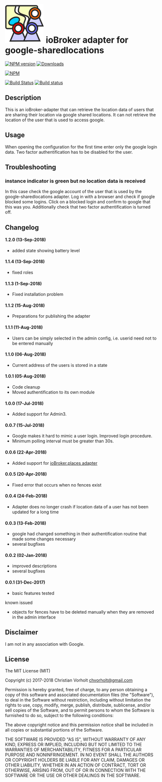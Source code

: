 ![Logo](admin/google-sharedlocations.png)
ioBroker adapter for google-sharedlocations
=================
[![NPM version](http://img.shields.io/npm/v/iobroker.google-sharedlocations.svg)](https://www.npmjs.com/package/iobroker.google-sharedlocations)
[![Downloads](https://img.shields.io/npm/dm/iobroker.google-sharedlocations.svg)](https://www.npmjs.com/package/iobroker.google-sharedlocations)

[![NPM](https://nodei.co/npm/iobroker.google-sharedlocations.png?downloads=true)](https://nodei.co/npm/iobroker.google-sharedlocations/)

[![Build Status](https://travis-ci.org/t4qjXH8N/ioBroker.google-sharedlocations.svg?branch=master)](https://travis-ci.org/t4qjXH8N/ioBroker.google-sharedlocations)
[![Build status](https://ci.appveyor.com/api/projects/status/d5rora9wgp7otg23/branch/master?svg=true)](https://ci.appveyor.com/project/t4qjXH8N/iobroker-google-sharedlocations/branch/master)

## Description
This is an ioBroker-adapter that can retrieve the location data of users that are sharing their location via google shared locations. It can not retrieve the location of the user that is used to access google.

## Usage
When opening the configuration for the first time enter only the google login data. Two factor authentification has to be disabled for the user.

## Troubleshooting
### instance indicator is green but no location data is received
In this case check the google account of the user that is used by the google-sharedlocations adapter. Log in with a browser and check if google blocked some logins. Click on a blocked login and confirm to google that this was you. Additionally check that two factor authentification is turned off.

## Changelog
#### 1.2.0 (13-Sep-2018)
- added state showing battery level

#### 1.1.4 (13-Sep-2018)
- fixed roles

#### 1.1.3 (1-Sep-2018)
- Fixed installation problem

#### 1.1.2 (15-Aug-2018)
- Preparations for publishing the adapter

#### 1.1.1 (11-Aug-2018)
- Users can be simply selected in the admin config, i.e. userid need not to be entered manually

#### 1.1.0 (06-Aug-2018)
- Current address of the users is stored in a state 

#### 1.0.1 (05-Aug-2018)
- Code cleanup
- Moved authentification to its own module

#### 1.0.0 (17-Jul-2018)
- Added support for Admin3.

#### 0.0.7 (15-Jul-2018)
- Google makes it hard to mimic a user login. Improved login procedure.
- Minimum polling interval must be greater than 30s.

#### 0.0.6 (22-Apr-2018)
- Added support for [ioBroker.places adapter](https://github.com/BasGo/ioBroker.places)

#### 0.0.5 (20-Apr-2018)
- Fixed error that occurs when no fences exist

#### 0.0.4 (24-Feb-2018)
- Adapter does no longer crash if location data of a user has not been updated for a long time

#### 0.0.3 (13-Feb-2018)
- google had changed something in their authentification routine that made some changes necessary
- several bugfixes

#### 0.0.2 (02-Jan-2018)
- improved descriptions
- several bugfixes

#### 0.0.1 (31-Dec-2017)
- basic features tested

known issued
- objects for fences have to be deleted manually when they are removed in the admin interface

## Disclaimer
I am not in any association with Google.

## License
The MIT License (MIT)

Copyright (c) 2017-2018 Christian Vorholt <chvorholt@gmail.com>

Permission is hereby granted, free of charge, to any person obtaining a copy
of this software and associated documentation files (the "Software"), to deal
in the Software without restriction, including without limitation the rights
to use, copy, modify, merge, publish, distribute, sublicense, and/or sell
copies of the Software, and to permit persons to whom the Software is
furnished to do so, subject to the following conditions:

The above copyright notice and this permission notice shall be included in
all copies or substantial portions of the Software.

THE SOFTWARE IS PROVIDED "AS IS", WITHOUT WARRANTY OF ANY KIND, EXPRESS OR
IMPLIED, INCLUDING BUT NOT LIMITED TO THE WARRANTIES OF MERCHANTABILITY,
FITNESS FOR A PARTICULAR PURPOSE AND NONINFRINGEMENT. IN NO EVENT SHALL THE
AUTHORS OR COPYRIGHT HOLDERS BE LIABLE FOR ANY CLAIM, DAMAGES OR OTHER
LIABILITY, WHETHER IN AN ACTION OF CONTRACT, TORT OR OTHERWISE, ARISING FROM,
OUT OF OR IN CONNECTION WITH THE SOFTWARE OR THE USE OR OTHER DEALINGS IN
THE SOFTWARE.
